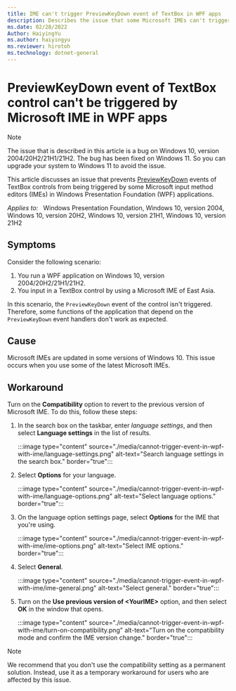 ```yaml
---
title: IME can't trigger PreviewKeyDown event of TextBox in WPF apps
description: Describes the issue that some Microsoft IMEs can't trigger PreviewKeyDown event of TextBox control in WPF apps.
ms.date: 02/28/2022
Author: HaiyingYu
ms.author: haiyingyu
ms.reviewer: hirotoh
ms.technology: dotnet-general
---
```

# PreviewKeyDown event of TextBox control can't be triggered by Microsoft IME in WPF apps

> [!NOTE]
> The issue that is described in this article is a bug on Windows 10, version 2004/20H2/21H1/21H2. The bug has been fixed on Windows 11. So you can upgrade your system to Windows 11 to avoid the issue.

This article discusses an issue that prevents [PreviewKeyDown](/dotnet/api/system.windows.forms.control.previewkeydown) events of TextBox controls from being triggered by some Microsoft  input method editors (IMEs) in Windows Presentation Foundation (WPF) applications.

_Applies to:_ &nbsp; Windows Presentation Foundation, Windows 10, version 2004, Windows 10, version 20H2, Windows 10, version 21H1, Windows 10, version 21H2

## Symptoms

Consider the following scenario:

1. You run a WPF application on Windows 10, version 2004/20H2/21H1/21H2.
1. You input in a TextBox control by using a Microsoft IME of East Asia.

In this scenario, the `PreviewKeyDown` event of the control isn't triggered. Therefore, some functions of the application that depend on the `PreviewKeyDown` event handlers don't work as expected.

## Cause

Microsoft IMEs are updated in some versions of Windows 10. This issue occurs when you use some of the latest Microsoft IMEs.

## Workaround

Turn on the **Compatibility** option to revert to the previous version of Microsoft IME. To do this, follow these steps:

1. In the search box on the taskbar, enter *language settings*, and then select **Language settings** in the list of results.

    :::image type="content" source="./media/cannot-trigger-event-in-wpf-with-ime/language-settings.png" alt-text="Search language settings in the search box." border="true":::

1. Select **Options** for your language.

    :::image type="content" source="./media/cannot-trigger-event-in-wpf-with-ime/language-options.png" alt-text="Select language options." border="true":::

1. On the language option settings page, select **Options** for the IME that you're using.

    :::image type="content" source="./media/cannot-trigger-event-in-wpf-with-ime/ime-options.png" alt-text="Select IME options." border="true":::

1. Select **General**.

    :::image type="content" source="./media/cannot-trigger-event-in-wpf-with-ime/ime-general.png" alt-text="Select general." border="true":::

1. Turn on the **Use previous version of \<YourIME\>** option, and then select **OK** in the window that opens.

    :::image type="content" source="./media/cannot-trigger-event-in-wpf-with-ime/turn-on-compatibility.png" alt-text="Turn on the compatibility mode and confirm the IME version change." border="true":::

> [!Note]
> We recommend that you don't use the compatibility setting as a permanent solution. Instead, use it as a temporary workaround for users who are affected by this issue.
